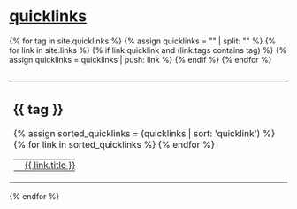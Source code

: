 # [quicklinks](#quicklinks)

{% for tag in site.quicklinks %}
  {% assign quicklinks = "" | split: "" %}
  {% for link in site.links %}
    {% if link.quicklink and (link.tags contains tag) %}
      {% assign quicklinks = quicklinks | push: link %}
    {% endif %}
  {% endfor %}
  <table style="display:block; float:left; border:0;"><tr><td style="border:0;">
  <h2>{{ tag }}</h2>
  <table style="border:0;">
  {% assign sorted_quicklinks = (quicklinks | sort: 'quicklink') %}
  {% for link in sorted_quicklinks %}
    <tr>
      <td style="border:0;padding:2px;vertical-align:middle;">
        <img src="{{ link.weburl }}/favicon.ico" style="width:16px;height:16px;border:0;padding:0;margin:0;vertical-align:middle;"/>
      </td>
      <td style="border:0;padding:0;vertical-align:middle;">
        <a href="{{ link.weburl }}">{{ link.title }}</a>
      </td>
    </tr>   
  {% endfor %}
  </table>
  </td></tr></table>
{% endfor %}

<p style="clear: left;"></p>
